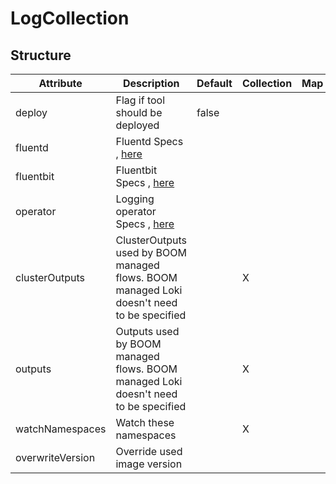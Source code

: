 # LogCollection 
 

## Structure 
 

| Attribute        | Description                                                                                | Default | Collection | Map  |
| ---------------- | ------------------------------------------------------------------------------------------ | ------- | ---------- | ---  |
| deploy           | Flag if tool should be deployed                                                            |  false  |            |      |
| fluentd          | Fluentd Specs , [here](Fluentd/Fluentd.md)                                                 |         |            |      |
| fluentbit        | Fluentbit Specs , [here](Component/Component.md)                                           |         |            |      |
| operator         | Logging operator Specs , [here](Component/Component.md)                                    |         |            |      |
| clusterOutputs   | ClusterOutputs used by BOOM managed flows. BOOM managed Loki doesn't need to be specified  |         | X          |      |
| outputs          | Outputs used by BOOM managed flows. BOOM managed Loki doesn't need to be specified         |         | X          |      |
| watchNamespaces  | Watch these namespaces                                                                     |         | X          |      |
| overwriteVersion | Override used image version                                                                |         |            |      |